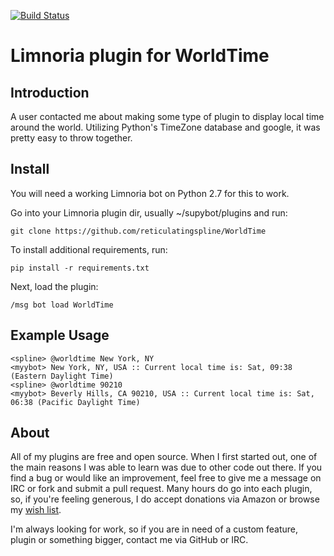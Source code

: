 [![Build Status](https://travis-ci.org/reticulatingspline/WorldTime.svg?branch=master)](https://travis-ci.org/reticulatingspline/WorldTime)

# Limnoria plugin for WorldTime

## Introduction

A user contacted me about making some type of plugin to display local time around the world.
Utilizing Python's TimeZone database and google, it was pretty easy to throw together.

## Install

You will need a working Limnoria bot on Python 2.7 for this to work.

Go into your Limnoria plugin dir, usually ~/supybot/plugins and run:

```
git clone https://github.com/reticulatingspline/WorldTime
```

To install additional requirements, run:

```
pip install -r requirements.txt 
```

Next, load the plugin:

```
/msg bot load WorldTime
```

## Example Usage

```
<spline> @worldtime New York, NY
<myybot> New York, NY, USA :: Current local time is: Sat, 09:38 (Eastern Daylight Time)
<spline> @worldtime 90210
<myybot> Beverly Hills, CA 90210, USA :: Current local time is: Sat, 06:38 (Pacific Daylight Time)

```

## About

All of my plugins are free and open source. When I first started out, one of the main reasons I was
able to learn was due to other code out there. If you find a bug or would like an improvement, feel
free to give me a message on IRC or fork and submit a pull request. Many hours do go into each plugin,
so, if you're feeling generous, I do accept donations via Amazon or browse my [wish list](http://amzn.com/w/380JKXY7P5IKE).

I'm always looking for work, so if you are in need of a custom feature, plugin or something bigger, contact me via GitHub or IRC.
